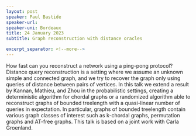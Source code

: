 ```yaml
---
layout: post
speaker: Paul Bastide
speaker-url: 
speaker-uni: Bordeaux
title: 24 January 2023
subtitle: Graph reconstruction with distance oracles

excerpt_separator: <!--more-->
---
```

How fast can you reconstruct a network using a ping-pong protocol?
Distance query reconstruction is a setting where we assume an unknown
simple and connected graph, and we try to recover the graph only using
queries of distance between pairs of vertices. In this talk we extend a
result by Kannan, Mathieu, and Zhou in the probabilistic settings,
creating a deterministic algorithm for chordal graphs or a
randomized algorithm able to reconstruct graphs of bounded
treelength with a quasi-linear number of queries in expectation. In
particular, graphs of bounded treelength contain various graph classes of
interest such as k-chordal graphs, permutation graphs and AT-free
graphs. This talk is based on a joint work with Carla Groenland. 

<!--more-->
